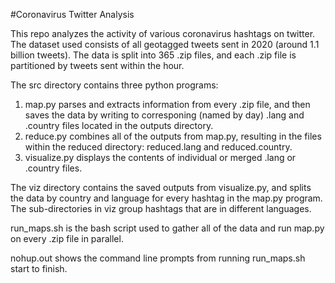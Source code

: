 #Coronavirus Twitter Analysis

This repo analyzes the activity of various coronavirus hashtags on twitter.
The dataset used consists of all geotagged tweets sent in 2020 (around 1.1 billion tweets).
The data is split into 365 .zip files, and each .zip file is partitioned by tweets sent within the hour.

The src directory contains three python programs:

1. map.py parses and extracts information from every .zip file, and then saves the data by writing to 
corresponing (named by day) .lang and .country files located in the outputs directory.
2. reduce.py combines all of the outputs from map.py, resulting in the files within the reduced directory: reduced.lang and reduced.country.
3. visualize.py displays the contents of individual or merged .lang or .country files.

The viz directory contains the saved outputs from visualize.py, 
and splits the data by country and language for every hashtag in the map.py program.
The sub-directories in viz group hashtags that are in different languages.

run_maps.sh is the bash script used to gather all of the data and run map.py on every .zip file in parallel.

nohup.out shows the command line prompts from running run_maps.sh start to finish.


